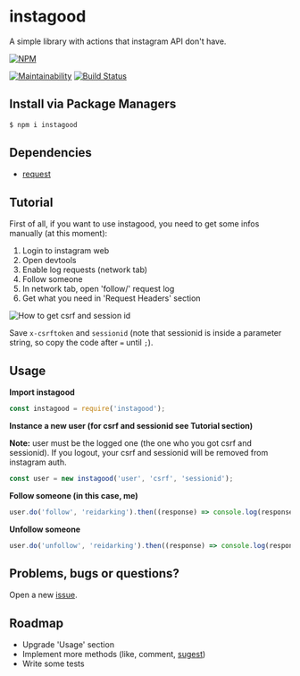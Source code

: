 # instagood

A simple library with actions that instagram API don't have.

[![NPM](https://nodei.co/npm/instagood.png)](https://nodei.co/npm/instagood/)

[![Maintainability](https://api.codeclimate.com/v1/badges/8800bfa9d98622e8d86e/maintainability)](https://codeclimate.com/github/reidark/instagood/maintainability)
[![Build Status](https://travis-ci.org/reidark/instagood.png)](https://travis-ci.org/reidark/instagood)

## Install via Package Managers

```sh
$ npm i instagood
```

## Dependencies

  - [request](https://github.com/request/request)

## Tutorial

First of all, if you want to use instagood, you need to get some infos manually (at this moment):

1. Login to instagram web
2. Open devtools
3. Enable log requests (network tab)
4. Follow someone
5. In network tab, open 'follow/' request log
6. Get what you need in 'Request Headers' section

![How to get csrf and session id](https://raw.githubusercontent.com/reidark/instagood/master/tutorial/img/getting.jpg)

Save `x-csrftoken` and `sessionid` (note that sessionid is inside a parameter string, so copy the code after `=` until `;`).

## Usage

**Import instagood**

```javascript
const instagood = require('instagood');
```

**Instance a new user (for csrf and sessionid see Tutorial section)**

**Note:** user must be the logged one (the one who you got csrf and sessionid). If you logout, your csrf and sessionid will be removed from instagram auth.

```javascript
const user = new instagood('user', 'csrf', 'sessionid');
```

**Follow someone (in this case, me)**

```javascript
user.do('follow', 'reidarking').then((response) => console.log(response), (err) => console.log(err));
```

**Unfollow someone**

```javascript
user.do('unfollow', 'reidarking').then((response) => console.log(response), (err) => console.log(err));
```

## Problems, bugs or questions?

Open a new [issue](https://github.com/reidark/instagood/issues).

## Roadmap

- Upgrade 'Usage' section
- Implement more methods (like, comment, [sugest](https://github.com/reidark/instagood/issues))
- Write some tests
